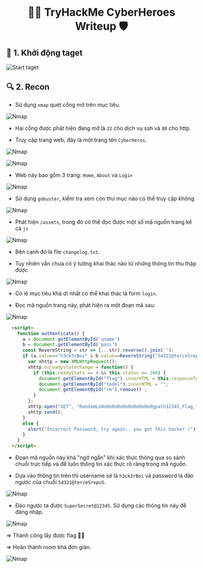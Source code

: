 <div align="center">
    <h1>🦸‍♂️ TryHackMe CyberHeroes Writeup 🛡️</h1>
</div>

## 🚀 1. Khởi động taget

![Start taget](Images/1.png)


## 🔍 2. Recon

- Sử dụng `nmap` quét cổng mở trên mục tiêu.

![Nmap](Images/5.png)

- Hai cổng được phát hiện đang mở là `22` cho dịch vụ ssh và `80` cho http.

- Truy cập trang web, đây là một trang tên `CyberHeros`.

![Nmap](Images/2.png)

![Nmap](Images/3.png)

- Web này bao gồm 3 trang: `Home`, `About` và `Login`

![Nmap](Images/4.png)

- Sử dụng `gobuster`, kiểm tra xem còn thư mục nào có thể truy cập không.

![Nmap](Images/6.png)

- Phát hiện `/assets`, trong đó có thể đọc được một số mã nguồn trang kể cả `js`

![Nmap](Images/8.png)

- Bên cạnh đó là file `changelog.txt`.

- Tuy nhiên vẫn chưa có ý tưởng khai thác nào từ những thông tin thu thập được

![Nmap](Images/7.png)

- Có lẽ mục tiêu khả dĩ nhất có thể khai thác là form `login`.

- Đọc mã nguồn trang này, phát hiện ra một đoạn mã sau:

![Nmap](Images/9.png)

```html
  <script>
    function authenticate() {
      a = document.getElementById('uname')
      b = document.getElementById('pass')
      const RevereString = str => [...str].reverse().join('');
      if (a.value=="h3ck3rBoi" & b.value==RevereString("54321@terceSrepuS")) { 
        var xhttp = new XMLHttpRequest();
        xhttp.onreadystatechange = function() {
          if (this.readyState == 4 && this.status == 200) {
            document.getElementById("flag").innerHTML = this.responseText ;
            document.getElementById("todel").innerHTML = "";
            document.getElementById("rm").remove() ;
          }
        };
        xhttp.open("GET", "RandomLo0o0o0o0o0o0o0o0o0o0gpath12345_Flag_"+a.value+"_"+b.value+".txt", true);
        xhttp.send();
      }
      else {
        alert("Incorrect Password, try again.. you got this hacker !")
      }
    }
  </script>
```

- Đoạn mã nguồn này khá "ngớ ngẩn" khi xác thực thông qua so sánh chuỗi trực tiếp và để luôn thông tin xác thực rõ ràng trong mã nguồn.

- Dựa vào thông tin trên thì username sẽ là `h3ck3rBoi` và password là đảo ngược của chuỗi `54321@terceSrepuS`.

![Nmap](Images/11.png)

- Đảo ngược ta được `SuperSecret@12345`. Sử dụng các thông tin này để đăng nhập.

![Nmap](Images/12.png)

=> Thành công lấy được flag 🚩🚩

=> Hoàn thành room khá đơn giản.


![Nmap](Images/13.png)






